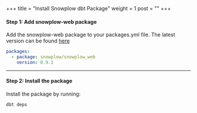+++
title = "Install Snowplow dbt Package"
weight = 1
post = ""
+++

#### **Step 1:** Add snowplow-web package
Add the snowplow-web package to your packages.yml file. The latest version can be found [here](https://hub.getdbt.com/snowplow/snowplow_web/latest/)

```yml
packages:
  - package: snowplow/snowplow_web
    version: 0.9.1
```

***

#### **Step 2:** Install the package
Install the package by running:

```
dbt deps
```

